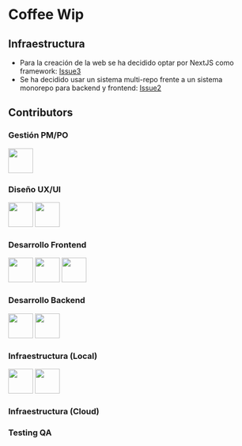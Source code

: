 # Coffee Wip
## Infraestructura 
- Para la creación de la web se ha decidido optar por NextJS como framework: [Issue3](https://github.com/Coffee-WIP/coffeewip-organization/issues/3)
- Se ha decidido usar un sistema multi-repo frente a un sistema monorepo para backend y frontend: [Issue2](https://github.com/Coffee-WIP/coffeewip-organization/issues/2)



## Contributors

### Gestión PM/PO
 [<img width="50px" height="50px" src="https://avatars0.githubusercontent.com/u/369639?s=460&u=af059462cbfdab9ddb59943438ddd7b3a9dca0fc&v=4">](https://github.com/pablortsal)
 
 
### Diseño UX/UI
 [<img width="50px" height="50px" src="https://avatars2.githubusercontent.com/u/12954959?s=460&u=4296e56a35a9403d38cacce31b9d21b6213ce03d&v=4">](https://github.com/JoseJPR) [<img width="50px" height="50px" src="https://avatars3.githubusercontent.com/u/45340869?s=460&u=bdf443ee98f8d93fc180d238680f83795ec25d91&v=4">](https://github.com/chempogonzalez)
 
 

### Desarrollo Frontend

 [<img width="50px" height="50px" src="https://avatars0.githubusercontent.com/u/369639?s=460&u=af059462cbfdab9ddb59943438ddd7b3a9dca0fc&v=4">](https://github.com/pablortsal) [<img width="50px" height="50px" src="https://avatars3.githubusercontent.com/u/45340869?s=460&u=bdf443ee98f8d93fc180d238680f83795ec25d91&v=4">](https://github.com/chempogonzalez) [<img width="50px" height="50px" src="https://avatars2.githubusercontent.com/u/9607743?s=460&u=b1e9b3a62a6b0885af53a018ee5c74b29a2c11de&v=4">](https://github.com/Anexon)

### Desarrollo Backend
 [<img width="50px" height="50px" src="https://avatars2.githubusercontent.com/u/12954959?s=460&u=4296e56a35a9403d38cacce31b9d21b6213ce03d&v=4">](https://github.com/JoseJPR) [<img width="50px" height="50px" src="https://avatars2.githubusercontent.com/u/9607743?s=460&u=b1e9b3a62a6b0885af53a018ee5c74b29a2c11de&v=4">](https://github.com/Anexon)

### Infraestructura (Local)
 [<img width="50px" height="50px" src="https://avatars2.githubusercontent.com/u/25794789?s=460&v=4">](https://github.com/jucastil)
 [<img width="50px" height="50px" src="https://avatars2.githubusercontent.com/u/9607743?s=460&u=b1e9b3a62a6b0885af53a018ee5c74b29a2c11de&v=4">](https://github.com/Anexon)
### Infraestructura (Cloud)
### Testing QA
